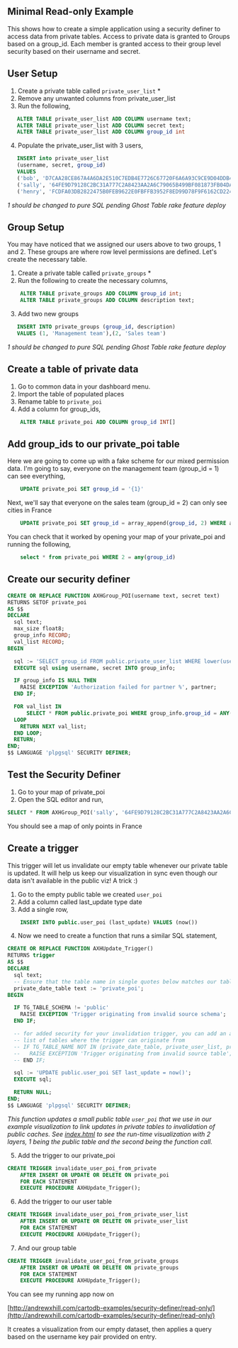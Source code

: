 ## Minimal Read-only Example 

This shows how to create a simple application using a security definer to access data from private tables. Access to private data is granted to Groups based on a group_id. Each member is granted access to their group level security based on their username and secret. 

## User Setup

1. Create a private table called ```private_user_list``` *
2. Remove any unwanted columns from private_user_list
3. Run the following, 

```sql
   ALTER TABLE private_user_list ADD COLUMN username text; 
   ALTER TABLE private_user_list ADD COLUMN secret text; 
   ALTER TABLE private_user_list ADD COLUMN group_id int
```
4. Populate the private_user_list with 3 users,
```sql
   INSERT into private_user_list 
   (username, secret, group_id) 
   VALUES
   ('bob', 'D7CAA28CE867A4A6DA2E510C7EDB4E7726C67720F6A6A93C9CE9D04DDB42E0BA', 1),
   ('sally', '64FE9D79128C2BC31A777C2A8423AA2A6C79065B499BF081873FB04DAB61FFEC', 2),
   ('henry', 'FCDFA03DB2822475B0FEB9622E0FBFFB3952F8ED99D78F9F6162CD224333D499', 2) 
```

_1 should be changed to pure SQL pending Ghost Table rake feature deploy_

## Group Setup

You may have noticed that we assigned our users above to two groups, 1 and 2. These groups are where row level permissions are defined. Let's create the necessary table.

1. Create a private table called ```private_groups``` *
2. Run the following to create the necessary columns,
```sql
	ALTER TABLE private_groups ADD COLUMN group_id int; 
	ALTER TABLE private_groups ADD COLUMN description text; 
```
3. Add two new groups 
```sql 
   INSERT INTO private_groups (group_id, description) 
   VALUES (1, 'Management team'),(2, 'Sales team')
```

_1 should be changed to pure SQL pending Ghost Table rake feature deploy_

## Create a table of private data

1. Go to common data in your dashboard menu. 
2. Import the table of populated places
3. Rename table to ```private_poi```
4. Add a column for group_ids,
```sql
	ALTER TABLE private_poi ADD COLUMN group_id INT[]
```

## Add group_ids to our private_poi table

Here we are going to come up with a fake scheme for our mixed permission data. I'm going to say, everyone on the management team (group_id = 1) can see everything,

```sql
	UPDATE private_poi SET group_id = '{1}'
```

Next, we'll say that everyone on the sales team (group_id = 2) can only see cities in France

```sql
	UPDATE private_poi SET group_id = array_append(group_id, 2) WHERE adm0name = 'France'
```

You can check that it worked by opening your map of your private_poi and running the following,

```sql
    select * from private_poi WHERE 2 = any(group_id)
```

## Create our security definer

```sql
CREATE OR REPLACE FUNCTION AXHGroup_POI(username text, secret text)
RETURNS SETOF private_poi
AS $$
DECLARE
  sql text;
  max_size float8;
  group_info RECORD;
  val_list RECORD; 
BEGIN

  sql := 'SELECT group_id FROM public.private_user_list WHERE lower(username) = lower($1) AND secret = $2';
  EXECUTE sql using username, secret INTO group_info;

  IF group_info IS NULL THEN
    RAISE EXCEPTION 'Authorization failed for partner %', partner;
  END IF;

  FOR val_list IN 
      SELECT * FROM public.private_poi WHERE group_info.group_id = ANY(group_id)
  LOOP 
    RETURN NEXT val_list; 
  END LOOP; 
  RETURN; 
END;
$$ LANGUAGE 'plpgsql' SECURITY DEFINER;
```

## Test the Security Definer

1. Go to your map of private_poi
2. Open the SQL editor and run,
```sql
SELECT * FROM AXHGroup_POI('sally', '64FE9D79128C2BC31A777C2A8423AA2A6C79065B499BF081873FB04DAB61FFEC')
```

You should see a map of only points in France

## Create a trigger

This trigger will let us invalidate our empty table whenever our private table is updated. It will help us keep our visualization in sync even though our data isn't available in the public viz! A trick :)

1. Go to the empty public table we created ```user_poi```
2. Add a column called last_update type date
3. Add a single row,
```sql
    INSERT INTO public.user_poi (last_update) VALUES (now())
```
4. Now we need to create a function that runs a similar SQL statement,

```sql
CREATE OR REPLACE FUNCTION AXHUpdate_Trigger()
RETURNS trigger
AS $$
DECLARE
  sql text;
  -- Ensure that the table name in single quotes below matches our table name
  private_date_table text := 'private_poi';
BEGIN

  IF TG_TABLE_SCHEMA != 'public'
    RAISE EXCEPTION 'Trigger originating from invalid source schema';
  END IF;

  -- for added security for your invalidation trigger, you can add an authenticated
  -- list of tables where the trigger can originate from
  -- IF TG_TABLE_NAME NOT IN (private_date_table, private_user_list, private_groups)
  --   RAISE EXCEPTION 'Trigger originating from invalid source table';
  -- END IF;

  sql := 'UPDATE public.user_poi SET last_update = now()';
  EXECUTE sql;

  RETURN NULL; 
END;
$$ LANGUAGE 'plpgsql' SECURITY DEFINER;
```

_This function updates a small public table ```user_poi``` that we use in our example visualization to link updates in private tables to invalidation of public caches. See [index.html](index.html) to see the run-time visualization with 2 layers, 1 being the public table and the second being the function call._


5. Add the trigger to our private_poi

```sql
CREATE TRIGGER invalidate_user_poi_from_private
    AFTER INSERT OR UPDATE OR DELETE ON private_poi
    FOR EACH STATEMENT
    EXECUTE PROCEDURE AXHUpdate_Trigger();
```

6. Add the trigger to our user table

```sql
CREATE TRIGGER invalidate_user_poi_from_private_user_list
    AFTER INSERT OR UPDATE OR DELETE ON private_user_list
    FOR EACH STATEMENT
    EXECUTE PROCEDURE AXHUpdate_Trigger();
```

7. And our group table

```sql
CREATE TRIGGER invalidate_user_poi_from_private_groups
    AFTER INSERT OR UPDATE OR DELETE ON private_groups
    FOR EACH STATEMENT
    EXECUTE PROCEDURE AXHUpdate_Trigger();
```

You can see my running app now on 

[http://andrewxhill.com/cartodb-examples/security-definer/read-only/](http://andrewxhill.com/cartodb-examples/security-definer/read-only/)

It creates a visualization from our empty dataset, then applies a query based on the username key pair provided on entry. 
